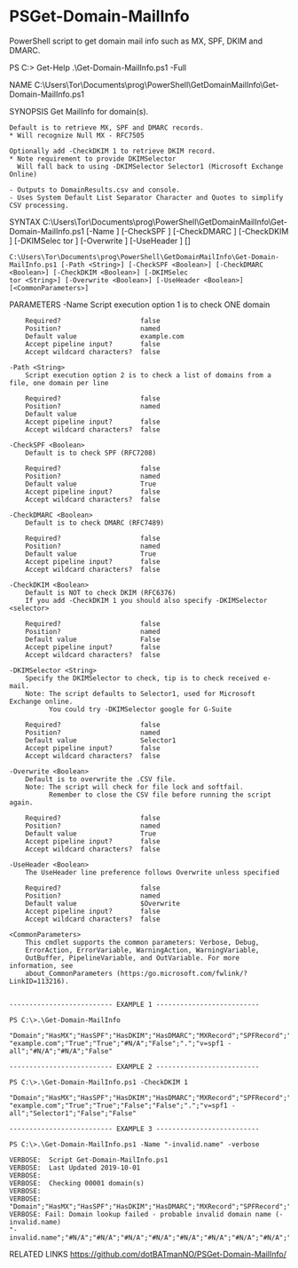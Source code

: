 # PSGet-Domain-MailInfo
PowerShell script to get domain mail info such as MX, SPF, DKIM and DMARC.

PS C:\> Get-Help .\Get-Domain-MailInfo.ps1 -Full

NAME
    C:\Users\Tor\Documents\prog\PowerShell\GetDomainMailInfo\Get-Domain-MailInfo.ps1
    
SYNOPSIS
    Get MailInfo for domain(s).
    
    Default is to retrieve MX, SPF and DMARC records. 
    * Will recognize Null MX - RFC7505
    
    Optionally add -CheckDKIM 1 to retrieve DKIM record.
    * Note requirement to provide DKIMSelector
      Will fall back to using -DKIMSelector Selector1 (Microsoft Exchange Online)
      
    - Outputs to DomainResults.csv and console.
    - Uses System Default List Separator Character and Quotes to simplify CSV processing.
     
SYNTAX
    C:\Users\Tor\Documents\prog\PowerShell\GetDomainMailInfo\Get-Domain-MailInfo.ps1 [-Name <String>] [-CheckSPF <Boolean>] [-CheckDMARC <Boolean>] [-CheckDKIM <Boolean>] [-DKIMSelec
    tor <String>] [-Overwrite <Boolean>] [-UseHeader <Boolean>] [<CommonParameters>]
    
    C:\Users\Tor\Documents\prog\PowerShell\GetDomainMailInfo\Get-Domain-MailInfo.ps1 [-Path <String>] [-CheckSPF <Boolean>] [-CheckDMARC <Boolean>] [-CheckDKIM <Boolean>] [-DKIMSelec
    tor <String>] [-Overwrite <Boolean>] [-UseHeader <Boolean>] [<CommonParameters>]
    
PARAMETERS
    -Name <String>
        Script execution option 1 is to check ONE domain
        
        Required?                    false
        Position?                    named
        Default value                example.com
        Accept pipeline input?       false
        Accept wildcard characters?  false
        
    -Path <String>
        Script execution option 2 is to check a list of domains from a file, one domain per line
        
        Required?                    false
        Position?                    named
        Default value                
        Accept pipeline input?       false
        Accept wildcard characters?  false
        
    -CheckSPF <Boolean>
        Default is to check SPF (RFC7208)
        
        Required?                    false
        Position?                    named
        Default value                True
        Accept pipeline input?       false
        Accept wildcard characters?  false
        
    -CheckDMARC <Boolean>
        Default is to check DMARC (RFC7489)
        
        Required?                    false
        Position?                    named
        Default value                True
        Accept pipeline input?       false
        Accept wildcard characters?  false
        
    -CheckDKIM <Boolean>
        Default is NOT to check DKIM (RFC6376)
        If you add -CheckDKIM 1 you should also specify -DKIMSelector <selector>
        
        Required?                    false
        Position?                    named
        Default value                False
        Accept pipeline input?       false
        Accept wildcard characters?  false
        
    -DKIMSelector <String>
        Specify the DKIMSelector to check, tip is to check received e-mail.
        Note: The script defaults to Selector1, used for Microsoft Exchange online.
              You could try -DKIMSelector google for G-Suite
        
        Required?                    false
        Position?                    named
        Default value                Selector1
        Accept pipeline input?       false
        Accept wildcard characters?  false
        
    -Overwrite <Boolean>
        Default is to overwrite the .CSV file.
        Note: The script will check for file lock and softfail.
              Remember to close the CSV file before running the script again.
        
        Required?                    false
        Position?                    named
        Default value                True
        Accept pipeline input?       false
        Accept wildcard characters?  false
        
    -UseHeader <Boolean>
        The UseHeader line preference follows Overwrite unless specified
        
        Required?                    false
        Position?                    named
        Default value                $Overwrite
        Accept pipeline input?       false
        Accept wildcard characters?  false
        
    <CommonParameters>
        This cmdlet supports the common parameters: Verbose, Debug,
        ErrorAction, ErrorVariable, WarningAction, WarningVariable,
        OutBuffer, PipelineVariable, and OutVariable. For more information, see 
        about_CommonParameters (https:/go.microsoft.com/fwlink/?LinkID=113216). 
    
   
    -------------------------- EXAMPLE 1 --------------------------
    
    PS C:\>.\Get-Domain-MailInfo
    
    "Domain";"HasMX";"HasSPF";"HasDKIM";"HasDMARC";"MXRecord";"SPFRecord";"DKIMSelector";"DKIMRecord";"DMARCRecord"
    "example.com";"True";"True";"#N/A";"False";".";"v=spf1 -all";"#N/A";"#N/A";"False"
    
    -------------------------- EXAMPLE 2 --------------------------
    
    PS C:\>.\Get-Domain-MailInfo.ps1 -CheckDKIM 1
    
    "Domain";"HasMX";"HasSPF";"HasDKIM";"HasDMARC";"MXRecord";"SPFRecord";"DKIMSelector";"DKIMRecord";"DMARCRecord"
    "example.com";"True";"True";"False";"False";".";"v=spf1 -all";"Selector1";"False";"False"
    
    -------------------------- EXAMPLE 3 --------------------------
    
    PS C:\>.\Get-Domain-MailInfo.ps1 -Name "-invalid.name" -verbose
    
    VERBOSE:  Script Get-Domain-MailInfo.ps1
    VERBOSE:  Last Updated 2019-10-01
    VERBOSE: 
    VERBOSE:  Checking 00001 domain(s)
    VERBOSE: 
    VERBOSE: 
    "Domain";"HasMX";"HasSPF";"HasDKIM";"HasDMARC";"MXRecord";"SPFRecord";"DKIMSelector";"DKIMRecord";"DMARCRecord"
    VERBOSE: Fail: Domain lookup failed - probable invalid domain name (-invalid.name)
    "-invalid.name";"#N/A";"#N/A";"#N/A";"#N/A";"#N/A";"#N/A";"#N/A";"#N/A";"#N/A" 
    
RELATED LINKS
    https://github.com/dotBATmanNO/PSGet-Domain-MailInfo/
